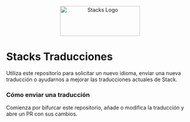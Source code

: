 <p align="center">
    <img src="assets/logo.jpg" alt="Stacks Logo" title="Stacks" width="215" height="81" />
</p>

# Stacks Traducciones
Utiliza este repositorio para solicitar un nuevo idioma, enviar una nueva traducción o ayudarnos a mejorar las traducciones actuales de Stack.

### Cómo enviar una traducción
Comienza por bifurcar este repositorio, añade o modifica la traducción y abre un PR con sus cambios.
